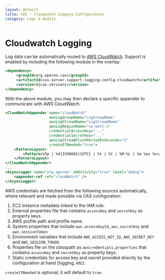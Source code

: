 ```yaml
---
layout: default
title: CAS - Cloudwatch Logging Configuration
category: Logs & Audits
---
```


# Cloudwatch Logging

Log data can be automatically routed to [AWS CloudWatch](https://aws.amazon.com/cloudwatch/). Support is enabled by including the following module in the overlay:

```xml
<dependency>
     <groupId>org.apereo.cas</groupId>
     <artifactId>cas-server-support-logging-config-cloudwatch</artifactId>
     <version>${cas.version}</version>
</dependency>
```

With the above module, you may then declare a specific appender to communicate with AWS CloudWatch:

```xml
<CloudWatchAppender name="cloudWatch"
                    awsLogGroupName="LogGroupName"
                    awsLogStreamName="LogStreamName"
                    awsLogRegionName="us-west-1"
                    credentialAccessKey="..."
                    credentialSecretKey="..."
                    awsLogStreamFlushPeriodInSeconds="5"
                    createIfNeeded="true">
    <PatternLayout>
        <Pattern>%5p | %d{ISO8601}{UTC} | %t | %C | %M:%L | %m %ex %n</Pattern>
    </PatternLayout>
</CloudWatchAppender>
...
<AsyncLogger name="org.apereo" additivity="true" level="debug">
    <appender-ref ref="cloudWatch" />
</AsyncLogger>
```

AWS credentials are fetched from the following sources automatically, where relevant and made possible via CAS configuration:

1. EC2 instance metadata linked to the IAM role.
2. External properties file that contains `accessKey` and `secretKey` as property keys.
3. AWS profile path and profile name.
4. System properties that include `aws.accessKeyId`, `aws.secretKey` and `aws.sessionToken`
5. Environment variables that include `AWS_ACCESS_KEY_ID`, `AWS_SECRET_KEY` and `AWS_SESSION_TOKEN`.
6. Properties file on the classpath as `awscredentials.properties` that contains `accessKey` and `secretKey` as property keys.
7. Static credentials for access key and secret provided directly by the configuration at hand (logging, etc).

`createIfNeeded` is optional; it will default to `true`.